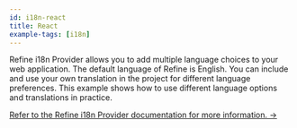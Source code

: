 ```yaml
---
id: i18n-react
title: React
example-tags: [i18n]
---
```


Refine i18n Provider allows you to add multiple language choices to your web application. The default language of Refine is English. You can include and use your own translation in the project for different language preferences. This example shows how to use different language options and translations in practice.

[Refer to the Refine i18n Provider documentation for more information. →](/docs/i18n/i18n-provider)

<CodeSandboxExample path="i18n-react" />
